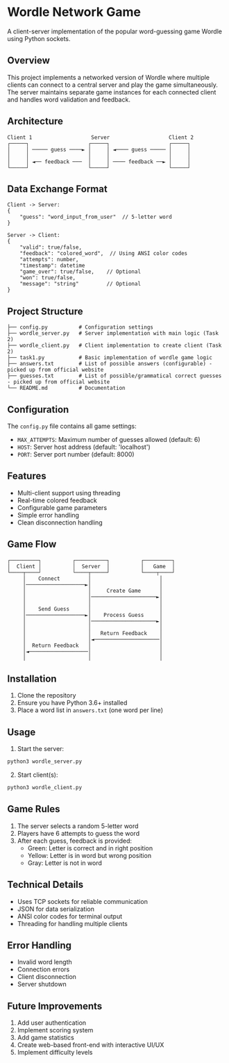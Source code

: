 # Wordle Network Game

A client-server implementation of the popular word-guessing game Wordle using Python sockets.

## Overview

This project implements a networked version of Wordle where multiple clients can connect to a central server and play the game simultaneously. The server maintains separate game instances for each connected client and handles word validation and feedback.

## Architecture

```
Client 1                   Server                   Client 2
┌─────┐                   ┌─────┐                   ┌─────┐
│     │ ───── guess ────► │     │ ◄──── guess ───── │     │
│     │                   │     │                   │     │
│     │ ◄── feedback ───  │     │ ──── feedback ──► │     │
└─────┘                   └─────┘                   └─────┘
```

## Data Exchange Format

```
Client -> Server:
{
    "guess": "word_input_from_user"  // 5-letter word
}

Server -> Client:
{
    "valid": true/false,
    "feedback": "colored_word",  // Using ANSI color codes
    "attempts": number,
    "timestamp": datetime
    "game_over": true/false,    // Optional
    "won": true/false,
    "message": "string"         // Optional
}
```

## Project Structure

```
├── config.py          # Configuration settings
├── wordle_server.py   # Server implementation with main logic (Task 2)
├── wordle_client.py   # Client implementation to create client (Task 2)
├── task1.py           # Basic implementation of wordle game logic
├── answers.txt        # List of possible answers (configurable) - picked up from official website
├── guesses.txt        # List of possible/grammatical correct guesses - picked up from official website
└── README.md          # Documentation 
```

## Configuration

The `config.py` file contains all game settings:
- `MAX_ATTEMPTS`: Maximum number of guesses allowed (default: 6)
- `HOST`: Server host address (default: 'localhost')
- `PORT`: Server port number (default: 8000)

## Features

- Multi-client support using threading
- Real-time colored feedback
- Configurable game parameters
- Simple error handling
- Clean disconnection handling

## Game Flow

```
┌─────────┐          ┌──────────┐          ┌─────────┐
│  Client │          │  Server  │          │   Game  │
└────┬────┘          └────┬─────┘          └────┬────┘
     │    Connect         │                      │
     │───────────────────►│                      │
     │                    │     Create Game      │
     │                    │─────────────────────►│
     │                    │                      │
     │    Send Guess      │                      │
     │───────────────────►│    Process Guess     │
     │                    │─────────────────────►│
     │                    │                      │
     │                    │   Return Feedback    │
     │                    │◄─────────────────────│
     │  Return Feedback   │                      │
     │◄───────────────────│                      │
     │                    │                      │
```

## Installation

1. Clone the repository
2. Ensure you have Python 3.6+ installed
3. Place a word list in `answers.txt` (one word per line)

## Usage

1. Start the server:
```bash
python3 wordle_server.py
```

2. Start client(s):
```bash
python3 wordle_client.py
```

## Game Rules

1. The server selects a random 5-letter word
2. Players have 6 attempts to guess the word
3. After each guess, feedback is provided:
   - Green: Letter is correct and in right position
   - Yellow: Letter is in word but wrong position
   - Gray: Letter is not in word

## Technical Details

- Uses TCP sockets for reliable communication
- JSON for data serialization
- ANSI color codes for terminal output
- Threading for handling multiple clients

## Error Handling

- Invalid word length
- Connection errors
- Client disconnection
- Server shutdown

## Future Improvements

1. Add user authentication
2. Implement scoring system
3. Add game statistics
4. Create web-based front-end with interactive UI/UX
6. Implement difficulty levels